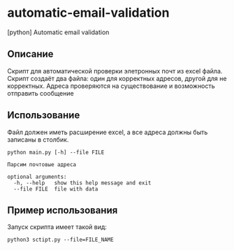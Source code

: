 # automatic-email-validation
[python] Automatic email validation 


## Описание

Скрипт для автоматической проверки элетронных почт из excel файла. Скрипт создаёт два файла: один для корректных адресов, другой для не корректных. Адреса проверяются на существование и возможность отправить сообщение

## Использование

Файл должен иметь расширение excel, а все адреса должны быть записаны в столбик.

```
python main.py [-h] --file FILE

Парсим почтовые адреса

optional arguments:
  -h, --help   show this help message and exit
  --file FILE  file with data
  ```

## Пример использования

Запуск скрипта имеет такой вид: 
```
python3 sctipt.py --file=FILE_NAME
```
